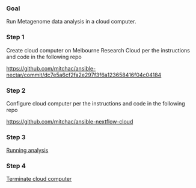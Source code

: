 ### Goal 

Run Metagenome data analysis in a cloud computer. 

### Step 1

Create cloud computer on Melbourne Research Cloud per the instructions and code in the following repo

https://github.com/mitchac/ansible-nectar/commit/dc7e5a6cf2fa2e297f3f6a123658416f04c04184

### Step 2

Configure cloud computer per the instructions and code in the following repo

https://github.com/mitchac/ansible-nextflow-cloud

### Step 3

[Running analysis](Running-analysis.md)

### Step 4

[Terminate cloud computer](Terminate-cloud-computer.md)
